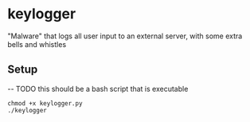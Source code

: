 # keylogger
"Malware" that logs all user input to an external server, with some extra bells and whistles


## Setup

-- TODO this should be a bash script that is executable

```
chmod +x keylogger.py
./keylogger
```
